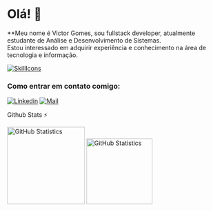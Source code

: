 <link rel="stylesheet" href="https://cdn.jsdelivr.net/gh/devicons/devicon@v2.15.1/devicon.min.css">

# Olá! 👋
**Meu nome é Victor Gomes, sou fullstack developer, atualmente estudante de Análise e Desenvolvimento de Sistemas.<br>
Estou interessado em adquirir experiência e conhecimento na área de tecnologia e informação.

[![SkillIcons](https://skillicons.dev/icons?i=js,ts,java,html,css,nodejs,angular,mysql,aws,azure,vscode,eclipse,figma)](https://skillicons.dev)<br/>

### Como entrar em contato comigo:
[<img alt="Linkedin" src="https://img.shields.io/badge/-linkedin-%230077B5?style=for-the-badge&logo=linkedin&logoColor=white"/>]([[https://www.linkedin.com/in/israelltulio](https://www.linkedin.com/in/victor-gomes-3655a4241/)](https://www.linkedin.com/in/victor-gomes-3655a4241/))
[<img alt="Mail" src="https://img.shields.io/badge/mail-FFFFFF?style=for-the-badge&logo=apple&logoColor=black"/>](mailto:victor@usekstore.com.br)


<summary>Github Stats ⚡</summary>

[<img height="180px" alt="GitHub Statistics" src="https://github-readme-stats.vercel.app/api/top-langs/?username=victorgomesl&layout=compact&langs_count=7&theme=radical"/>](https://github.com/)
[<img height="153px" alt="GitHub Statistics" src="http://github-readme-streak-stats.herokuapp.com/?user=victorgomesl&amp;theme=radical"/>](https://github.com/)
